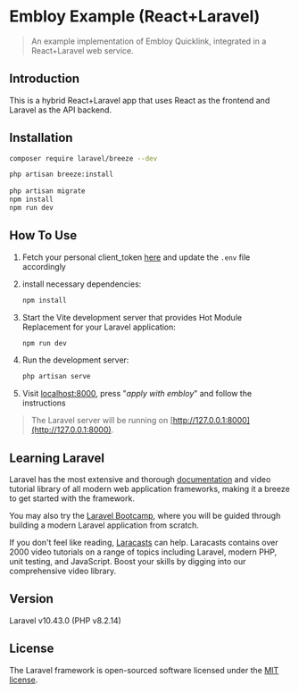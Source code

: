 # Embloy Example (React+Laravel)

> An example implementation of Embloy Quicklink, integrated in a React+Laravel web service.

## Introduction

This is a hybrid React+Laravel app that uses React as the frontend and Laravel as the API backend.

## Installation

```bash
composer require laravel/breeze --dev
```

```bash
php artisan breeze:install
 
php artisan migrate
npm install
npm run dev
```

## How To Use

1. Fetch your personal client_token [here](https://www.postman.com/embloy/workspace/embloy-workspace/request/24977803-86b2cf1c-b02e-4d83-b65f-9c5e03cc89c4) and update the `.env` file accordingly

2. install necessary dependencies:

    ```bash
    npm install
    ```

3. Start the Vite development server that provides Hot Module Replacement for your Laravel application:

    ```bash
    npm run dev
    ```

4. Run the development server:

    ```bash
    php artisan serve
    ```

5. Visit [localhost:8000](http://localhost:8000), press "_apply with embloy_" and follow the instructions

> The Laravel server will be running on [http://127.0.0.1:8000](http://127.0.0.1:8000).

## Learning Laravel

Laravel has the most extensive and thorough [documentation](https://laravel.com/docs) and video tutorial library of all modern web application frameworks, making it a breeze to get started with the framework.

You may also try the [Laravel Bootcamp](https://bootcamp.laravel.com), where you will be guided through building a modern Laravel application from scratch.

If you don't feel like reading, [Laracasts](https://laracasts.com) can help. Laracasts contains over 2000 video tutorials on a range of topics including Laravel, modern PHP, unit testing, and JavaScript. Boost your skills by digging into our comprehensive video library.

## Version

Laravel v10.43.0 (PHP v8.2.14)

## License

The Laravel framework is open-sourced software licensed under the [MIT license](https://opensource.org/licenses/MIT).
